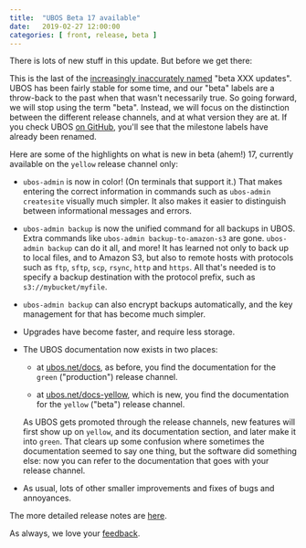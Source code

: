 ```yaml
---
title:  "UBOS Beta 17 available"
date:   2019-02-27 12:00:00
categories: [ front, release, beta ]
---
```


There is lots of new stuff in this update. But before we get there:

This is the last of the <a href="https://en.wikipedia.org/wiki/Mostly_Harmless">increasingly
inaccurately named</a> "beta XXX updates". UBOS has been fairly stable for some time, and
our "beta" labels are a throw-back to the past when that wasn't necessarily true. So going
forward, we will stop using the term "beta". Instead, we will focus on the distinction
between the different release channels, and at what version they are at. If you check UBOS
<a href="https://github.com/uboslinux/">on GitHub</a>, you'll see that the
milestone labels have already been renamed.

Here are some of the highlights on what is new in beta (ahem!) 17, currently available
on the ``yellow`` release channel only:

* ``ubos-admin`` is now in color! (On terminals that support it.) That makes entering
  the correct information in commands such as ``ubos-admin createsite`` visually much
  simpler. It also makes it easier to distinguish between informational messages and
  errors.

* ``ubos-admin backup`` is now the unified command for all backups in UBOS.
  Extra commands like ``ubos-admin backup-to-amazon-s3`` are gone. ``ubos-admin backup``
  can do it all, and more! It has learned not only to back up to local files, and
  to Amazon S3, but also to remote hosts with protocols such as ``ftp``, ``sftp``,
  ``scp``, ``rsync``, ``http`` and ``https``. All that's needed is to specify
  a backup destination with the protocol prefix, such as ``s3://mybucket/myfile``.

* ``ubos-admin backup`` can also encrypt backups automatically, and the key management
  for that has become much simpler.

* Upgrades have become faster, and require less storage.

* The UBOS documentation now exists in two places:

  * at <a href="/docs/">ubos.net/docs</a>, as before, you find the documentation
    for the ``green`` ("production") release channel.

  * at <a href="/docs-yellow/">ubos.net/docs-yellow</a>, which is new, you find
    the documentation for the ``yellow`` ("beta") release channel.

  As UBOS gets promoted through the release channels, new features will first
  show up on ``yellow``, and its documentation section, and later make it into
  ``green``. That clears up some confusion where sometimes the documentation seemed
  to say one thing, but the software did something else: now you can refer to the
  documentation that goes with your release channel.

* As usual, lots of other smaller improvements and fixes of bugs and annoyances.

The more detailed release notes are <a href="/docs-yellow/releases/beta17/release-notes/">here</a>.

As always, we love your <a href="/community/">feedback</a>.
